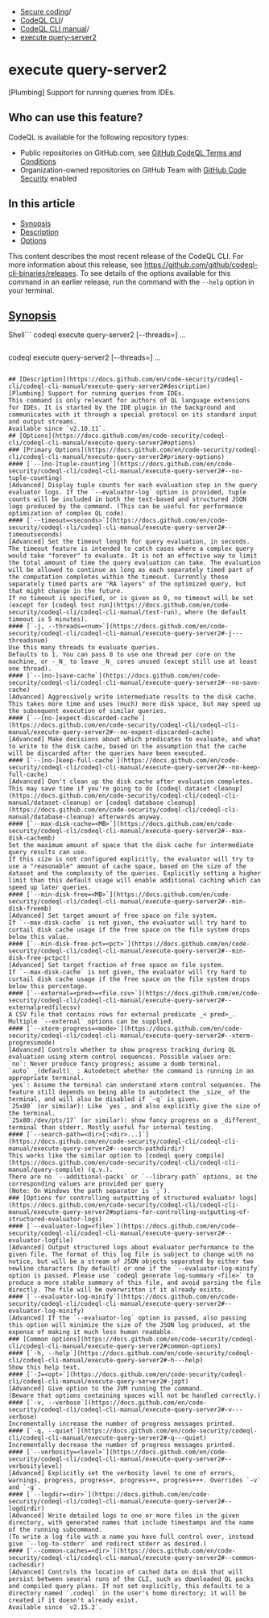   * [Secure coding](https://docs.github.com/en/code-security "Secure coding")/
  * [CodeQL CLI](https://docs.github.com/en/code-security/codeql-cli "CodeQL CLI")/
  * [CodeQL CLI manual](https://docs.github.com/en/code-security/codeql-cli/codeql-cli-manual "CodeQL CLI manual")/
  * [execute query-server2](https://docs.github.com/en/code-security/codeql-cli/codeql-cli-manual/execute-query-server2 "execute query-server2")


# execute query-server2
[Plumbing] Support for running queries from IDEs.
## Who can use this feature?
CodeQL is available for the following repository types:
  * Public repositories on GitHub.com, see [GitHub CodeQL Terms and Conditions](https://github.com/github/codeql-cli-binaries/blob/main/LICENSE.md)
  * Organization-owned repositories on GitHub Team with [GitHub Code Security](https://docs.github.com/en/get-started/learning-about-github/about-github-advanced-security) enabled


## In this article
  * [Synopsis](https://docs.github.com/en/code-security/codeql-cli/codeql-cli-manual/execute-query-server2#synopsis)
  * [Description](https://docs.github.com/en/code-security/codeql-cli/codeql-cli-manual/execute-query-server2#description)
  * [Options](https://docs.github.com/en/code-security/codeql-cli/codeql-cli-manual/execute-query-server2#options)


This content describes the most recent release of the CodeQL CLI. For more information about this release, see <https://github.com/github/codeql-cli-binaries/releases>.
To see details of the options available for this command in an earlier release, run the command with the `--help` option in your terminal.
## [Synopsis](https://docs.github.com/en/code-security/codeql-cli/codeql-cli-manual/execute-query-server2#synopsis)
Shell```
codeql execute query-server2 [--threads=<num>] <options>...

```
```
codeql execute query-server2 [--threads=<num>] <options>...

```

## [Description](https://docs.github.com/en/code-security/codeql-cli/codeql-cli-manual/execute-query-server2#description)
[Plumbing] Support for running queries from IDEs.
This command is only relevant for authors of QL language extensions for IDEs. It is started by the IDE plugin in the background and communicates with it through a special protocol on its standard input and output streams.
Available since `v2.10.11`.
## [Options](https://docs.github.com/en/code-security/codeql-cli/codeql-cli-manual/execute-query-server2#options)
### [Primary Options](https://docs.github.com/en/code-security/codeql-cli/codeql-cli-manual/execute-query-server2#primary-options)
#### [`--[no-]tuple-counting`](https://docs.github.com/en/code-security/codeql-cli/codeql-cli-manual/execute-query-server2#--no-tuple-counting)
[Advanced] Display tuple counts for each evaluation step in the query evaluator logs. If the `--evaluator-log` option is provided, tuple counts will be included in both the text-based and structured JSON logs produced by the command. (This can be useful for performance optimization of complex QL code).
#### [`--timeout=<seconds>`](https://docs.github.com/en/code-security/codeql-cli/codeql-cli-manual/execute-query-server2#--timeoutseconds)
[Advanced] Set the timeout length for query evaluation, in seconds.
The timeout feature is intended to catch cases where a complex query would take "forever" to evaluate. It is not an effective way to limit the total amount of time the query evaluation can take. The evaluation will be allowed to continue as long as each separately timed part of the computation completes within the timeout. Currently these separately timed parts are "RA layers" of the optimized query, but that might change in the future.
If no timeout is specified, or is given as 0, no timeout will be set (except for [codeql test run](https://docs.github.com/en/code-security/codeql-cli/codeql-cli-manual/test-run), where the default timeout is 5 minutes).
#### [`-j, --threads=<num>`](https://docs.github.com/en/code-security/codeql-cli/codeql-cli-manual/execute-query-server2#-j---threadsnum)
Use this many threads to evaluate queries.
Defaults to 1. You can pass 0 to use one thread per core on the machine, or -_N_ to leave _N_ cores unused (except still use at least one thread).
#### [`--[no-]save-cache`](https://docs.github.com/en/code-security/codeql-cli/codeql-cli-manual/execute-query-server2#--no-save-cache)
[Advanced] Aggressively write intermediate results to the disk cache. This takes more time and uses (much) more disk space, but may speed up the subsequent execution of similar queries.
#### [`--[no-]expect-discarded-cache`](https://docs.github.com/en/code-security/codeql-cli/codeql-cli-manual/execute-query-server2#--no-expect-discarded-cache)
[Advanced] Make decisions about which predicates to evaluate, and what to write to the disk cache, based on the assumption that the cache will be discarded after the queries have been executed.
#### [`--[no-]keep-full-cache`](https://docs.github.com/en/code-security/codeql-cli/codeql-cli-manual/execute-query-server2#--no-keep-full-cache)
[Advanced] Don't clean up the disk cache after evaluation completes. This may save time if you're going to do [codeql dataset cleanup](https://docs.github.com/en/code-security/codeql-cli/codeql-cli-manual/dataset-cleanup) or [codeql database cleanup](https://docs.github.com/en/code-security/codeql-cli/codeql-cli-manual/database-cleanup) afterwards anyway.
#### [`--max-disk-cache=<MB>`](https://docs.github.com/en/code-security/codeql-cli/codeql-cli-manual/execute-query-server2#--max-disk-cachemb)
Set the maximum amount of space that the disk cache for intermediate query results can use.
If this size is not configured explicitly, the evaluator will try to use a "reasonable" amount of cache space, based on the size of the dataset and the complexity of the queries. Explicitly setting a higher limit than this default usage will enable additional caching which can speed up later queries.
#### [`--min-disk-free=<MB>`](https://docs.github.com/en/code-security/codeql-cli/codeql-cli-manual/execute-query-server2#--min-disk-freemb)
[Advanced] Set target amount of free space on file system.
If `--max-disk-cache` is not given, the evaluator will try hard to curtail disk cache usage if the free space on the file system drops below this value.
#### [`--min-disk-free-pct=<pct>`](https://docs.github.com/en/code-security/codeql-cli/codeql-cli-manual/execute-query-server2#--min-disk-free-pctpct)
[Advanced] Set target fraction of free space on file system.
If `--max-disk-cache` is not given, the evaluator will try hard to curtail disk cache usage if the free space on the file system drops below this percentage.
#### [`--external=<pred>=<file.csv>`](https://docs.github.com/en/code-security/codeql-cli/codeql-cli-manual/execute-query-server2#--externalpredfilecsv)
A CSV file that contains rows for external predicate _< pred>_. Multiple `--external` options can be supplied.
#### [`--xterm-progress=<mode>`](https://docs.github.com/en/code-security/codeql-cli/codeql-cli-manual/execute-query-server2#--xterm-progressmode)
[Advanced] Controls whether to show progress tracking during QL evaluation using xterm control sequences. Possible values are:
`no`: Never produce fancy progress; assume a dumb terminal.
`auto` _(default)_ : Autodetect whether the command is running in an appropriate terminal.
`yes`: Assume the terminal can understand xterm control sequences. The feature still depends on being able to autodetect the _size_ of the terminal, and will also be disabled if `-q` is given.
`25x80` (or similar): Like `yes`, and also explicitly give the size of the terminal.
`25x80:/dev/pts/17` (or similar): show fancy progress on a _different_ terminal than stderr. Mostly useful for internal testing.
#### [`--search-path=<dir>[:<dir>...]`](https://docs.github.com/en/code-security/codeql-cli/codeql-cli-manual/execute-query-server2#--search-pathdirdir)
This works like the similar option to [codeql query compile](https://docs.github.com/en/code-security/codeql-cli/codeql-cli-manual/query-compile) (q.v.).
There are no `--additional-packs` or `--library-path` options, as the corresponding values are provided per query
(Note: On Windows the path separator is `;`).
### [Options for controlling outputting of structured evaluator logs](https://docs.github.com/en/code-security/codeql-cli/codeql-cli-manual/execute-query-server2#options-for-controlling-outputting-of-structured-evaluator-logs)
#### [`--evaluator-log=<file>`](https://docs.github.com/en/code-security/codeql-cli/codeql-cli-manual/execute-query-server2#--evaluator-logfile)
[Advanced] Output structured logs about evaluator performance to the given file. The format of this log file is subject to change with no notice, but will be a stream of JSON objects separated by either two newline characters (by default) or one if the `--evaluator-log-minify` option is passed. Please use `codeql generate log-summary <file>` to produce a more stable summary of this file, and avoid parsing the file directly. The file will be overwritten if it already exists.
#### [`--evaluator-log-minify`](https://docs.github.com/en/code-security/codeql-cli/codeql-cli-manual/execute-query-server2#--evaluator-log-minify)
[Advanced] If the `--evaluator-log` option is passed, also passing this option will minimize the size of the JSON log produced, at the expense of making it much less human readable.
### [Common options](https://docs.github.com/en/code-security/codeql-cli/codeql-cli-manual/execute-query-server2#common-options)
#### [`-h, --help`](https://docs.github.com/en/code-security/codeql-cli/codeql-cli-manual/execute-query-server2#-h---help)
Show this help text.
#### [`-J=<opt>`](https://docs.github.com/en/code-security/codeql-cli/codeql-cli-manual/execute-query-server2#-jopt)
[Advanced] Give option to the JVM running the command.
(Beware that options containing spaces will not be handled correctly.)
#### [`-v, --verbose`](https://docs.github.com/en/code-security/codeql-cli/codeql-cli-manual/execute-query-server2#-v---verbose)
Incrementally increase the number of progress messages printed.
#### [`-q, --quiet`](https://docs.github.com/en/code-security/codeql-cli/codeql-cli-manual/execute-query-server2#-q---quiet)
Incrementally decrease the number of progress messages printed.
#### [`--verbosity=<level>`](https://docs.github.com/en/code-security/codeql-cli/codeql-cli-manual/execute-query-server2#--verbositylevel)
[Advanced] Explicitly set the verbosity level to one of errors, warnings, progress, progress+, progress++, progress+++. Overrides `-v` and `-q`.
#### [`--logdir=<dir>`](https://docs.github.com/en/code-security/codeql-cli/codeql-cli-manual/execute-query-server2#--logdirdir)
[Advanced] Write detailed logs to one or more files in the given directory, with generated names that include timestamps and the name of the running subcommand.
(To write a log file with a name you have full control over, instead give `--log-to-stderr` and redirect stderr as desired.)
#### [`--common-caches=<dir>`](https://docs.github.com/en/code-security/codeql-cli/codeql-cli-manual/execute-query-server2#--common-cachesdir)
[Advanced] Controls the location of cached data on disk that will persist between several runs of the CLI, such as downloaded QL packs and compiled query plans. If not set explicitly, this defaults to a directory named `.codeql` in the user's home directory; it will be created if it doesn't already exist.
Available since `v2.15.2`.
